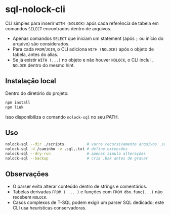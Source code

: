 # sql-nolock-cli

CLI simples para inserir `WITH (NOLOCK)` após cada referência de tabela em comandos `SELECT` encontrados dentro de arquivos.

- Apenas comandos `SELECT` que iniciam um statement (após `;` ou início do arquivo) são considerados.
- Para cada `FROM`/`JOIN`, o CLI adiciona `WITH (NOLOCK)` após o objeto de tabela, antes do alias.
- Se já existir `WITH (...)` no objeto e não houver `NOLOCK`, o CLI inclui `, NOLOCK` dentro do mesmo hint.

## Instalação local

Dentro do diretório do projeto:

```bash
npm install
npm link
```

Isso disponibiliza o comando `nolock-sql` no seu PATH.

## Uso

```bash
nolock-sql --dir ./scripts          # varre recursivamente arquivos .sql
nolock-sql -d /caminho -e .sql,.txt # define extensões
nolock-sql --dry-run                # apenas simula alterações
nolock-sql --backup                 # cria .bak antes de gravar
```

## Observações

- O parser evita alterar conteúdo dentro de strings e comentários.
- Tabelas derivadas `FROM ( ... )` e funções com `FROM dbo.func(...)` não recebem `NOLOCK`.
- Casos complexos de T-SQL podem exigir um parser SQL dedicado; este CLI usa heurísticas conservadoras.